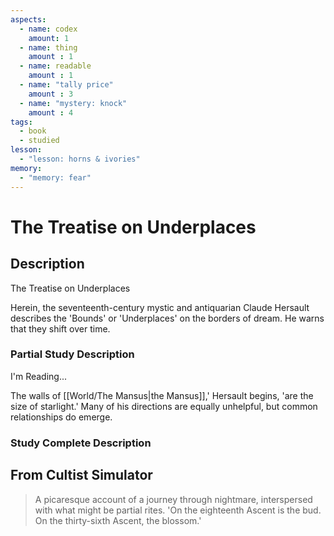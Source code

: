 ```yaml
---
aspects: 
  - name: codex
    amount: 1
  - name: thing
    amount : 1
  - name: readable
    amount : 1
  - name: "tally price"
    amount : 3
  - name: "mystery: knock"
    amount : 4
tags:
  - book
  - studied
lesson:
  - "lesson: horns & ivories"
memory:
  - "memory: fear"
---
```


# The Treatise on Underplaces

## Description
The Treatise on Underplaces

Herein, the seventeenth-century mystic and antiquarian Claude Hersault describes the 'Bounds' or 'Underplaces' on the borders of dream. He warns that they shift over time.
### Partial Study Description
I'm Reading...

The walls of [[World/The Mansus|the Mansus]],' Hersault begins, 'are the size of starlight.' Many of his directions are equally unhelpful, but common relationships do emerge.
### Study Complete Description

## From Cultist Simulator
> A picaresque account of a journey through nightmare, interspersed with what might be partial rites. 'On the eighteenth Ascent is the bud. On the thirty-sixth Ascent, the blossom.'
